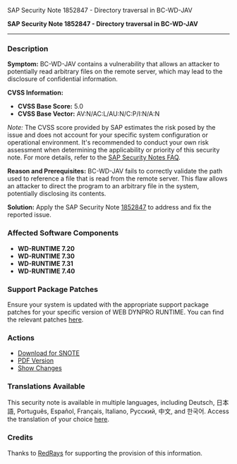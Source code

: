 SAP Security Note 1852847 - Directory traversal in BC-WD-JAV

**SAP Security Note 1852847 - Directory traversal in BC-WD-JAV**

---

### **Description**

**Symptom:**
BC-WD-JAV contains a vulnerability that allows an attacker to potentially read arbitrary files on the remote server, which may lead to the disclosure of confidential information.

**CVSS Information:**
- **CVSS Base Score:** 5.0
- **CVSS Base Vector:** AV:N/AC:L/AU:N/C:P/I:N/A:N

*Note:* The CVSS score provided by SAP estimates the risk posed by the issue and does not account for your specific system configuration or operational environment. It's recommended to conduct your own risk assessment when determining the applicability or priority of this security note. For more details, refer to the [SAP Security Notes FAQ](https://me.sap.com/securitynotes/).

**Reason and Prerequisites:**
BC-WD-JAV fails to correctly validate the path used to reference a file that is read from the remote server. This flaw allows an attacker to direct the program to an arbitrary file in the system, potentially disclosing its contents.

**Solution:**
Apply the SAP Security Note [1852847](https://me.sap.com/notes/1852847) to address and fix the reported issue.

### **Affected Software Components**

- **WD-RUNTIME 7.20**
- **WD-RUNTIME 7.30**
- **WD-RUNTIME 7.31**
- **WD-RUNTIME 7.40**

### **Support Package Patches**

Ensure your system is updated with the appropriate support package patches for your specific version of WEB DYNPRO RUNTIME. You can find the relevant patches [here](https://me.sap.com/support).

### **Actions**

- [Download for SNOTE](https://notesdownloads.sap.com/note/0040000017645052017)
- [PDF Version](https://userapps.support.sap.com/sap/support/sfm/notes/print/0001852847?language=en-US&token=8D16DF23BFA3065989F564C51FF475DF)
- [Show Changes](https://me.sap.com/notesLatestChanges/1852847/E/diff)

### **Translations Available**

This security note is available in multiple languages, including Deutsch, 日本語, Português, Español, Français, Italiano, Русский, 中文, and 한국어. Access the translation of your choice [here](https://me.sap.com/notes/1852847).

### **Credits**

Thanks to [RedRays](https://redrays.io) for supporting the provision of this information.
